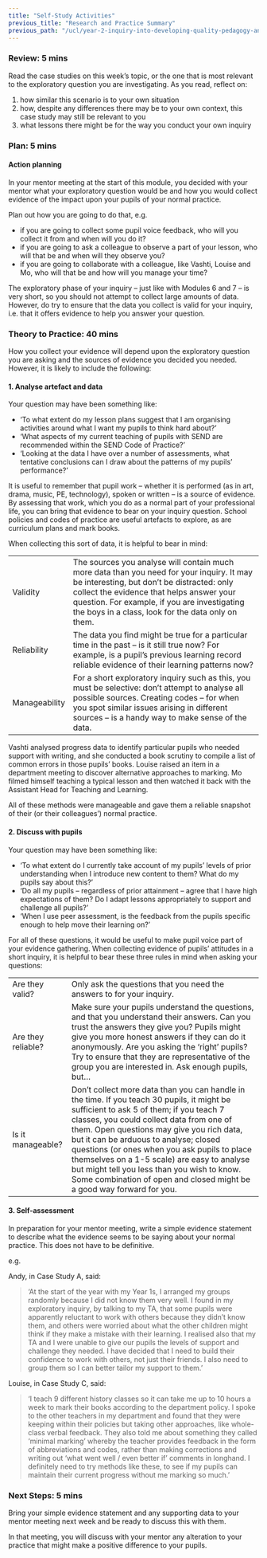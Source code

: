 ```yaml
---
title: "Self-Study Activities"
previous_title: "Research and Practice Summary"
previous_path: "/ucl/year-2-inquiry-into-developing-quality-pedagogy-and-making-productive-use-of-assessment-part-1/spring-week-2-ect-research-and-practice-summary"
---
```


### Review: 5 mins

Read the case studies on this week’s topic, or the one that is most relevant to the exploratory question you are investigating. As you read, reflect on:

1. how similar this scenario is to your own situation
2. how, despite any differences there may be to your own context, this case study may still be relevant to you
3. what lessons there might be for the way you conduct your own inquiry

### Plan: 5 mins

#### Action planning

In your mentor meeting at the start of this module, you decided with your mentor what your exploratory question would be and how you would collect evidence of the impact upon your pupils of your normal practice.

Plan out how you are going to do that, e.g.

- if you are going to collect some pupil voice feedback, who will you collect it from and when will you do it?
- if you are going to ask a colleague to observe a part of your lesson, who will that be and when will they observe you?
- if you are going to collaborate with a colleague, like Vashti, Louise and Mo, who will that be and how will you manage your time?

The exploratory phase of your inquiry – just like with Modules 6 and 7 – is very short, so you should not attempt to collect large amounts of data. However, do try to ensure that the data you collect is valid for your inquiry, i.e. that it offers evidence to help you answer your question.

### Theory to Practice: 40 mins

How you collect your evidence will depend upon the exploratory question you are asking and the sources of evidence you decided you needed. However, it is likely to include the following:

#### 1. Analyse artefact and data

Your question may have been something like:

- ‘To what extent do my lesson plans suggest that I am organising activities around what I want my pupils to think hard about?’
- ‘What aspects of my current teaching of pupils with SEND are recommended within the SEND Code of Practice?’
- ‘Looking at the data I have over a number of assessments, what tentative conclusions can I draw about the patterns of my pupils’ performance?’

It is useful to remember that pupil work – whether it is performed (as in art, drama, music, PE, technology), spoken or written – is a source of evidence. By assessing that work, which you do as a normal part of your professional life, you can bring that evidence to bear on your inquiry question. School policies and codes of practice are useful artefacts to explore, as are curriculum plans and mark books.

When collecting this sort of data, it is helpful to bear in mind:

|               |                                                                                                                                                                                                                                                                                           |
| ------------- | ----------------------------------------------------------------------------------------------------------------------------------------------------------------------------------------------------------------------------------------------------------------------------------------- |
| Validity      | The sources you analyse will contain much more data than you need for your inquiry. It may be interesting, but don’t be distracted: only collect the evidence that helps answer your question. For example, if you are investigating the boys in a class, look for the data only on them. |
| Reliability   | The data you find might be true for a particular time in the past – is it still true now? For example, is a pupil’s previous learning record reliable evidence of their learning patterns now?                                                                                            |
| Manageability | For a short exploratory inquiry such as this, you must be selective: don’t attempt to analyse all possible sources. Creating codes – for when you spot similar issues arising in different sources – is a handy way to make sense of the data.                                            |

Vashti analysed progress data to identify particular pupils who needed support with writing, and she conducted a book scrutiny to compile a list of common errors in those pupils’ books. Louise raised an item in a department meeting to discover alternative approaches to marking. Mo filmed himself teaching a typical lesson and then watched it back with the Assistant Head for Teaching and Learning.

All of these methods were manageable and gave them a reliable snapshot of their (or their colleagues’) normal practice.

#### 2. Discuss with pupils

Your question may have been something like:

- ‘To what extent do I currently take account of my pupils’ levels of prior understanding when I introduce new content to them? What do my pupils say about this?’
- ‘Do all my pupils – regardless of prior attainment – agree that I have high expectations of them? Do I adapt lessons appropriately to support and challenge all pupils?’
- ‘When I use peer assessment, is the feedback from the pupils specific enough to help move their learning on?’

For all of these questions, it would be useful to make pupil voice part of your evidence gathering. When collecting evidence of pupils’ attitudes in a short inquiry, it is helpful to bear these three rules in mind when asking your questions:

|                    |                                                                                                                                                                                                                                                                                                                                                                                                                                                                                                   |
| ------------------ | ------------------------------------------------------------------------------------------------------------------------------------------------------------------------------------------------------------------------------------------------------------------------------------------------------------------------------------------------------------------------------------------------------------------------------------------------------------------------------------------------- |
| Are they valid?    | Only ask the questions that you need the answers to for your inquiry.                                                                                                                                                                                                                                                                                                                                                                                                                             |
| Are they reliable? | Make sure your pupils understand the questions, and that you understand their answers. Can you trust the answers they give you? Pupils might give you more honest answers if they can do it anonymously. Are you asking the ‘right’ pupils? Try to ensure that they are representative of the group you are interested in. Ask enough pupils, but…                                                                                                                                                |
| Is it manageable?  | Don’t collect more data than you can handle in the time. If you teach 30 pupils, it might be sufficient to ask 5 of them; if you teach 7 classes, you could collect data from one of them. Open questions may give you rich data, but it can be arduous to analyse; closed questions (or ones when you ask pupils to place themselves on a 1-5 scale) are easy to analyse but might tell you less than you wish to know. Some combination of open and closed might be a good way forward for you. |

#### 3. Self-assessment

In preparation for your mentor meeting, write a simple evidence statement to describe what the evidence seems to be saying about your normal practice. This does not have to be definitive.

e.g.

Andy, in Case Study A, said:

> ‘At the start of the year with my Year 1s, I arranged my groups randomly because I did not know them very well. I found in my exploratory inquiry, by talking to my TA, that some pupils were apparently reluctant to work with others because they didn’t know them, and others were worried about what the other children might think if they make a mistake with their learning. I realised also that my TA and I were unable to give our pupils the levels of support and challenge they needed. I have decided that I need to build their confidence to work with others, not just their friends. I also need to group them so I can better tailor my support to them.’

Louise, in Case Study C, said:

> ‘I teach 9 different history classes so it can take me up to 10 hours a week to mark their books according to the department policy. I spoke to the other teachers in my department and found that they were keeping within their policies but taking other approaches, like whole-class verbal feedback. They also told me about something they called ‘minimal marking’ whereby the teacher provides feedback in the form of abbreviations and codes, rather than making corrections and writing out ‘what went well / even better if’ comments in longhand. I definitely need to try methods like these, to see if my pupils can maintain their current progress without me marking so much.’

### Next Steps: 5 mins

Bring your simple evidence statement and any supporting data to your mentor meeting next week and be ready to discuss this with them.

In that meeting, you will discuss with your mentor any alteration to your practice that might make a positive difference to your pupils.
